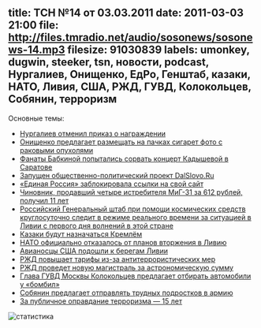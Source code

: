 title: ТСН №14 от 03.03.2011
date: 2011-03-03 21:00
file: http://files.tmradio.net/audio/sosonews/sosonews-14.mp3
filesize: 91030839
labels: umonkey, dugwin, steeker, tsn, новости, podcast, Нургалиев, Онищенко, ЕдРо, Генштаб, казаки, НАТО, Ливия, США, РЖД, ГУВД, Колокольцев, Собянин, терроризм
---
Основные темы:

<ul>
<li><a href="http://txt.newsru.com/russia/02mar2011/nurgalievotmenil.html">Нургалиев отменил приказ о награждении</a></li>
<li><a href="http://www.interfax.ru/news.asp?id=179240">Онищенко предлагает размещать на пачках сигарет фото с раковыми опухолями</a></li>
<li><a href="http://www.fontanka.ru/2011/03/03/083/">Фанаты Бабкиной попытались сорвать концерт Кадышевой в Саратове</a></li>
<li><a href="http://www.dalslovo.ru/">Запущен общественно-политический проект DalSlovo.Ru</a></li>
<li><a href="http://wffw.info/?p=56373">«Единая Россия» заблокировала ссылки на свой сайт</a></li>
<li><a href="http://txt.newsru.com/russia/25feb2011/4miga.html">Чиновник, продавший четыре истребителя МиГ-31 за 612 рублей, получил 11 лет</a></li>
<li><a href="http://txt.newsru.com/world/01mar2011/libya_2.html">Российский Генеральный штаб при помощи космических средств круглосуточно следит в режиме реального времени за ситуацией в Ливии с первого дня волнений в этой стране</a></li>
<li><a href="http://nr2.ru/policy/321074.html">Казаки будут назначаться Кремлём</a></li>
<li><a href="http://news.km.ru/nato-ofitsialno-otkazalos-ot-planov-po-napadeniyu-na-liviyu">НАТО официально отказалось от планов вторжения в Ливию</a></li>
<li><a href="http://www.nr2.ru/inworld/322508.html">Авианосцы США подошли к берегам Ливии</a></li>
<li><a href="http://gazeta.ru/news/lenta/2011/03/02/n_1727761.shtml">РЖД повышает тарифы из-за антитеррористических мер</a></li>
<li><a href="http://www.bfm.ru/articles/2011/01/28/rzhd-zamahnulas-na-400-km-v-chas-mezhdu-moskvoj-i-piterom.html">РЖД проведет новую магистраль за астрономическую сумму</a></li>
<li><a href="http://www.bfm.ru/news/2010/12/22/kolokolcev-predlagaet-otbirat-mashiny-u-bombil.html">Глава ГУВД Москвы Колокольцев предлагает отбирать автомобили у «бомбил»</a></li>
<li><a href="http://www.interfax-russia.ru/Moscow/main.asp?id=200924">Собянин предлагает отправлять трудных подростков в армию</a></li>
<li><a href="http://ru.wikinews.org/wiki/За_публичное_оправдание_терроризма_—_15_лет">За публичное оправдание терроризма — 15 лет</a></li>
</ul>

![статистика](http://files.tmradio.net/audio/sosonews/sosonews-14.png)
